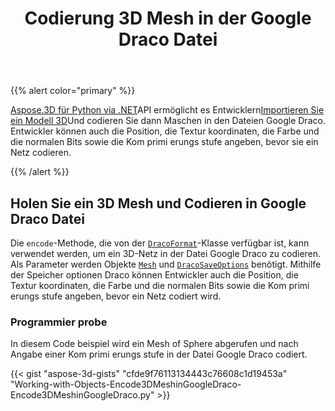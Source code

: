 ﻿---
title: Codierung 3D Mesh in der Google Draco Datei
type: docs
weight: 60
url: /de/python-net/encoding-3d-mesh-in-the-google-draco-file/
description: Aspose.3D für Python via .NET API ermöglicht es Entwicklern, ein 3D-Modell zu importieren und dann Maschen in den Google Draco-Dateien zu codieren. Entwickler können auch die Position, die Textur koordinaten, die Farbe und die normalen Bits sowie die Kom primi erungs stufe angeben, bevor sie ein Netz codieren.
---
{{% alert color="primary" %}}

[Aspose.3D für Python via .NET](https://products.aspose.com/3d/python-net/)API ermöglicht es Entwicklern[Importieren Sie ein Modell 3D](/3d/de/net/create-and-read-an-existing-3d-scene/#createandreadanexisting3dscene-readinga3dscene)Und codieren Sie dann Maschen in den Dateien Google Draco. Entwickler können auch die Position, die Textur koordinaten, die Farbe und die normalen Bits sowie die Kom primi erungs stufe angeben, bevor sie ein Netz codieren.

{{% /alert %}}
## **Holen Sie ein 3D Mesh und Codieren in Google Draco Datei**
Die `encode`-Methode, die von der [`DracoFormat`](https://reference.aspose.com/net/3d/aspose.threed.formats/dracoformat)-Klasse verfügbar ist, kann verwendet werden, um ein 3D-Netz in der Datei Google Draco zu codieren. Als Parameter werden Objekte [`Mesh`](https://reference.aspose.com/net/3d/aspose.threed.entities/mesh) und [`DracoSaveOptions`](https://reference.aspose.com/net/3d/aspose.threed.formats.draco/dracosaveoptions) benötigt. Mithilfe der Speicher optionen Draco können Entwickler auch die Position, die Textur koordinaten, die Farbe und die normalen Bits sowie die Kom primi erungs stufe angeben, bevor ein Netz codiert wird.
### **Programmier probe**
In diesem Code beispiel wird ein Mesh of Sphere abgerufen und nach Angabe einer Kom primi erungs stufe in der Datei Google Draco codiert.

{{< gist "aspose-3d-gists" "cfde9f76113134443c76608c1d19453a" "Working-with-Objects-Encode3DMeshinGoogleDraco-Encode3DMeshinGoogleDraco.py" >}}
